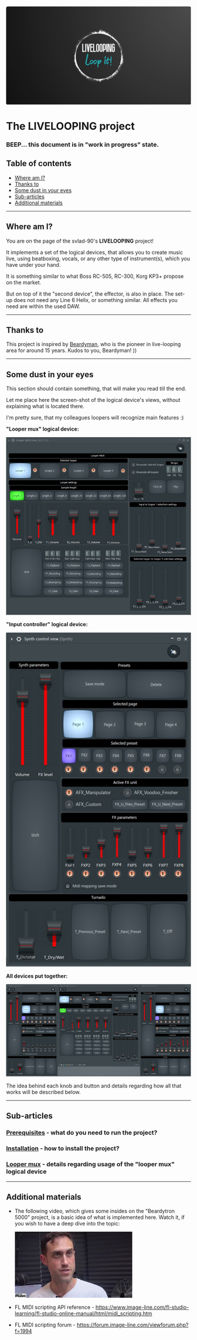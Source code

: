 ![Logo](./md/misc/logo.jpg)

# The LIVELOOPING project

### BEEP... this document is in "work in progress" state.

## Table of contents

- [Where am I?](#where-am-i)
- [Thanks to](#thanks-to)
- [Some dust in your eyes](#some-dust-in-your-eyes)
- [Sub-articles](#sub-articles)
- [Additional materials](#additional-materials)

----

## Where am I?

You are on the page of the svlad-90's **LIVELOOPING** project!

It implements a set of the logical devices, that allows you to create music live, using beatboxing, vocals, or any other type of instrument(s), which you have under your hand.

It is something similar to what Boss RC-505, RC-300, Korg KP3+ propose on the market.

But on top of it the "second device", the effector, is also in place. The set-up does not need any Line 6 Helix, or something similar. All effects you need are within the used DAW.

----

## Thanks to

This project is inspired by [Beardyman](https://www.beardyman.co.uk/), who is the pioneer in live-looping area for around 15 years. Kudos to you, Beardyman! ))

----

## Some dust in your eyes

This section should contain something, that will make you read till the end. 

Let me place here the screen-shot of the logical device's views, without explaining what is located there.

I'm pretty sure, that my colleagues loopers will recognize main features :)

**"Looper mux" logical device:**

![Looper mux logical device](./md/screenshots/looper-mux.jpg)

**"Input controller" logical device:**

![Input controller logical device](./md/screenshots/input-controller.jpg)

**All devices put together:**

![All devices together](./md/screenshots/working-area.jpg)

The idea behind each knob and button and details regarding how all that works will be described below.

----

## Sub-articles

### [Prerequisites](./md/prerequisites/prerequisites.md) - what do you need to run the project?
### [Installation](./md/installation/installation.md) - how to install the project?
### [Looper mux](./md/looper-mux/looper-mux.md) - details regarding usage of the "looper mux" logical device

----

## Additional materials

- The following video, which gives some insides on the "Beardytron 5000" project, is a basic idea of what is implemented here. Watch it, if you wish to have a deep dive into the topic:

  [![Beardytron 5000](./md/misc/mqdefault_6s.webp)](https://www.youtube.com/watch?v=atViS0jukHw "Beardytron 5000")

- FL MIDI scripting API reference - https://www.image-line.com/fl-studio-learning/fl-studio-online-manual/html/midi_scripting.htm
- FL MIDI scripting forum - https://forum.image-line.com/viewforum.php?f=1994